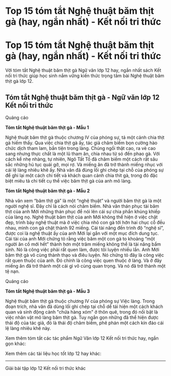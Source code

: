 # Top 15 tóm tắt Nghệ thuật băm thịt gà (hay, ngắn nhất) - Kết nối tri thức

# Top 15 tóm tắt Nghệ thuật băm thịt gà (hay, ngắn nhất) - Kết nối tri thức

Với tóm tắt Nghệ thuật băm thịt gà Ngữ văn lớp 12 hay, ngắn nhất sách Kết nối tri thức giúp học sinh nắm vững kiến thức trọng tâm bài Nghệ thuật băm thịt gà lớp 12.

## Tóm tắt Nghệ thuật băm thịt gà - Ngữ văn lớp 12 Kết nối tri thức

Quảng cáo

**Tóm tắt Nghệ thuật băm thịt gà - Mẫu 1**

Nghệ thuật băm thịt gà thuộc chương IV của phóng sự, tả một cảnh chia thịt gà hiếm thấy. Qua việc chia thịt gà ấy, tác giả châm biếm bọn cường hào chức dịch tham lam, bần tiện trong làng. Chúng ngồi thật cao, ra vè cao sang nhưng thực chất là một lũ tham ăn, chia nhau từ só đến phao gà. Với cách kể nhẹ nhàng, tự nhiên, Ngô Tất Tố đã châm biếm một cách rất sâu sắc những hủ tục quái gở, mọi rợ. Và miếng ăn đã trở thành miếng nhục với cái lệ làng nhiêu khê ấy. Nhà văn đã đùng lối ghi chép tại chỗ của phóng sự để ghi lại một cách chi tiết và khách quan cảnh chia thit gà, trong đó đặc biệt miêu tả chi tiết cụ thể việc băm thịt gà của anh mõ làng.

**Tóm tắt Nghệ thuật băm thịt gà - Mẫu 2**

Nhà văn xem “băm thịt gà” là một “nghệ thuật” và người băm thịt gà là một người nghệ sĩ. Đây chỉ là cách nói châm biếm. Nhà văn thán phục tài băm thịt của anh Mới những thán phục để nói lên cái sự chia phần khủng khiếp của làng nọ. Nghệ thuật băm thịt của anh Mới không thể hiện ở việc chặt đẹp, trình bày nghệ thuật mà ở việc chia nhỏ con gà tới hớn hai chục cỗ đều nhau, mình con gà chặt thành 92 miếng. Cái tài năng đến trình độ “nghệ sĩ”, được coi là nghệ thuật ấy của anh Mới lại gắn với một mục đích dung tục. Cái tài của anh Mới chứng tỏ rằng việc băm một con gà to khoảng “một người ăn cố mới hết” thành hơn một trăm miếng không thể là tài năng bẩm sinh. Nó là công việc phải rất quen làm, được tôi luyện nhiều lần. Anh Mới băm thịt gà vô cùng thành thạo và điêu luyện. Nó chứng tỏ đây là công việc rất quen thuộc của anh. Đó chính là công việc quen thuộc ở làng. Và ở đây miếng ăn đã trở thành một cái gì vô cùng quan trọng. Và nó đã trở thành một tệ nạn.

Quảng cáo

**Tóm tắt Nghệ thuật băm thịt gà - Mẫu 3**

Nghệ thuật băm thịt gà thuộc chương IV của phóng sự Việc làng. Trong đoạn trích, nhà văn đã dùng lối ghi chép tại chỗ dể tái hiện một cách khách quan và sinh động cảnh "chứa hàng xóm" ở thôn quê, trong đó nối bật là việc nhân vật mõ làng băm thịt gà. Tuy ngắn gọn những đã thể hiện được thái độ của tác giả, đó là thái độ châm biếm, phê phán một cách kín đáo cái lệ làng nhiêu khê này.

Xem thêm tóm tắt các tác phẩm Ngữ Văn lớp 12 Kết nối tri thức hay, ngắn gọn khác:

Xem thêm các tài liệu học tốt lớp 12 hay khác:

* * *

Giải bài tập lớp 12 Kết nối tri thức khác
